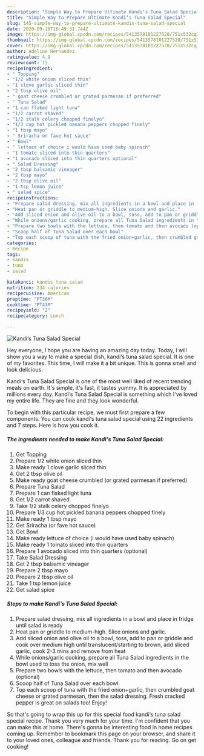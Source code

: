 ```yaml
---
description: "Simple Way to Prepare Ultimate Kandi‘s Tuna Salad Special"
title: "Simple Way to Prepare Ultimate Kandi‘s Tuna Salad Special"
slug: 145-simple-way-to-prepare-ultimate-kandis-tuna-salad-special
date: 2020-09-10T16:49:31.744Z
image: https://img-global.cpcdn.com/recipes/5413578101227520/751x532cq70/kandis-tuna-salad-special-recipe-main-photo.jpg
thumbnail: https://img-global.cpcdn.com/recipes/5413578101227520/751x532cq70/kandis-tuna-salad-special-recipe-main-photo.jpg
cover: https://img-global.cpcdn.com/recipes/5413578101227520/751x532cq70/kandis-tuna-salad-special-recipe-main-photo.jpg
author: Adeline Hernandez
ratingvalue: 4.9
reviewcount: 15
recipeingredient:
- " Topping"
- "1/2 white onion sliced thin"
- "1 clove garlic sliced thin"
- "2 tbsp olive oil"
- " goat cheese crumbled or grated parmesan if preferred"
- " Tuna Salad"
- "1 can flaked light tuna"
- "1/2 carrot shaved"
- "1/2 stalk celery chopped finelyo"
- "1/3 cup hot pickled banana peppers chopped finely"
- "1 tbsp mayo"
- " Sriracha or fave hot sauce"
- " Bowl"
- " lettuce of choice i would have used baby spinach"
- "1 tomato sliced into thin quarters"
- "1 avocado sliced into thin quarters optional"
- " Salad Dressing"
- "2 tbsp balsamic vineager"
- "2 tbsp mayo"
- "2 tbsp olive oil"
- "1 tsp lemon juice"
- " salad spice"
recipeinstructions:
- "Prepare salad dressing, mix all ingredients in a bowl and place in fridge until salad is ready"
- "Heat pan or griddle to medium-high. Slice onions and garlic."
- "Add sliced onion and olive oil to a bowl, toss, add to pan or griddle and cook over medium high until translucent/starting to brown, add sliced garlic, cook 2-3 mins and remove from heat"
- "While onions/garlic cooking, prepare all Tuna Salad ingredients in the bowl used to toss the onion, mix well"
- "Prepare two bowls with the lettuce, then tomato and then avocado (optional)"
- "Scoop half of Tuna Salad over each bowl"
- "Top each scoop of tuna with the fried onion+garlic, then crumbled goat cheese or grated parmesan, then the salad dressing. Fresh cracked pepper is great on salads too! Enjoy!"
categories:
- Recipe
tags:
- kandis
- tuna
- salad

katakunci: kandis tuna salad 
nutrition: 234 calories
recipecuisine: American
preptime: "PT36M"
cooktime: "PT43M"
recipeyield: "2"
recipecategory: Lunch

---
```



![Kandi‘s Tuna Salad Special](https://img-global.cpcdn.com/recipes/5413578101227520/751x532cq70/kandis-tuna-salad-special-recipe-main-photo.jpg)

Hey everyone, I hope you are having an amazing day today. Today, I will show you a way to make a special dish, kandi‘s tuna salad special. It is one of my favorites. This time, I will make it a bit unique. This is gonna smell and look delicious.



Kandi‘s Tuna Salad Special is one of the most well liked of recent trending meals on earth. It's simple, it's fast, it tastes yummy. It is appreciated by millions every day. Kandi‘s Tuna Salad Special is something which I've loved my entire life. They are fine and they look wonderful.


To begin with this particular recipe, we must first prepare a few components. You can cook kandi‘s tuna salad special using 22 ingredients and 7 steps. Here is how you cook it.

<!--inarticleads1-->

##### The ingredients needed to make Kandi‘s Tuna Salad Special:

1. Get  Topping
1. Prepare 1/2 white onion sliced thin
1. Make ready 1 clove garlic sliced thin
1. Get 2 tbsp olive oil
1. Make ready  goat cheese crumbled (or grated parmesan if preferred)
1. Prepare  Tuna Salad
1. Prepare 1 can flaked light tuna
1. Get 1/2 carrot shaved
1. Take 1/2 stalk celery chopped finelyo
1. Prepare 1/3 cup hot pickled banana peppers chopped finely
1. Make ready 1 tbsp mayo
1. Get  Sriracha (or fave hot sauce)
1. Get  Bowl
1. Make ready  lettuce of choice (i would have used baby spinach)
1. Make ready 1 tomato sliced into thin quarters
1. Prepare 1 avocado sliced into thin quarters (optional)
1. Take  Salad Dressing
1. Get 2 tbsp balsamic vineager
1. Prepare 2 tbsp mayo
1. Prepare 2 tbsp olive oil
1. Take 1 tsp lemon juice
1. Get  salad spice




<!--inarticleads2-->

##### Steps to make Kandi‘s Tuna Salad Special:

1. Prepare salad dressing, mix all ingredients in a bowl and place in fridge until salad is ready
1. Heat pan or griddle to medium-high. Slice onions and garlic.
1. Add sliced onion and olive oil to a bowl, toss, add to pan or griddle and cook over medium high until translucent/starting to brown, add sliced garlic, cook 2-3 mins and remove from heat
1. While onions/garlic cooking, prepare all Tuna Salad ingredients in the bowl used to toss the onion, mix well
1. Prepare two bowls with the lettuce, then tomato and then avocado (optional)
1. Scoop half of Tuna Salad over each bowl
1. Top each scoop of tuna with the fried onion+garlic, then crumbled goat cheese or grated parmesan, then the salad dressing. Fresh cracked pepper is great on salads too! Enjoy!




So that's going to wrap this up for this special food kandi‘s tuna salad special recipe. Thank you very much for your time. I'm confident that you can make this at home. There's gonna be interesting food in home recipes coming up. Remember to bookmark this page on your browser, and share it to your loved ones, colleague and friends. Thank you for reading. Go on get cooking!
